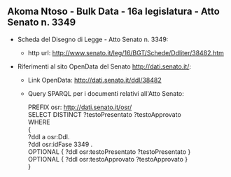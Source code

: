## Akoma Ntoso - Bulk Data - 16a legislatura - Atto Senato n. 3349 ##

* Scheda del Disegno di Legge - Atto Senato n. 3349:
	* http url: http://www.senato.it/leg/16/BGT/Schede/Ddliter/38482.htm

* Riferimenti al sito OpenData del Senato http://dati.senato.it/:
	* Link OpenData: http://dati.senato.it/ddl/38482
	* Query SPARQL per i documenti relativi all'Atto Senato:

        PREFIX osr: <http://dati.senato.it/osr/>  
		SELECT DISTINCT ?testoPresentato ?testoApprovato  
		WHERE  
		{  
		    ?ddl a osr:Ddl.  
		    ?ddl osr:idFase 3349 .  
		    OPTIONAL { ?ddl osr:testoPresentato ?testoPresentato }  
		    OPTIONAL { ?ddl osr:testoApprovato ?testoApprovato }  
		}
		